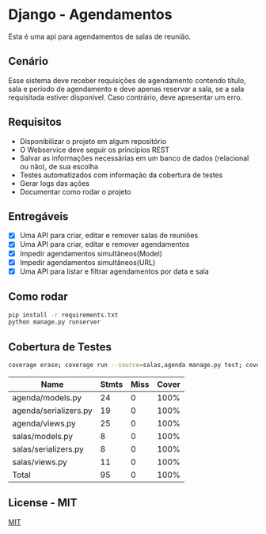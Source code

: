 # Django - Agendamentos

Esta é uma api para agendamentos de salas de reunião.

## Cenário

Esse sistema deve receber requisições de agendamento contendo título, sala e período de agendamento e
deve apenas reservar a sala, se a sala requisitada estiver disponível. Caso contrário, deve apresentar um
erro.


## Requisitos

 - Disponibilizar o projeto em algum repositório
 - O Webservice deve seguir os princípios REST
 - Salvar as informações necessárias em um banco de dados (relacional ou não), de sua escolha
 - Testes automatizados com informação da cobertura de testes
 - Gerar logs das ações
 - Documentar como rodar o projeto

## Entregáveis

 - [x] Uma API para criar, editar e remover salas de reuniões
 - [x] Uma API para criar, editar e remover agendamentos
 - [x] Impedir agendamentos simultâneos(Model)
 - [x] Impedir agendamentos simultâneos(URL)
 - [x] Uma API para listar e filtrar agendamentos por data e sala

 ## Como rodar

```bash
pip install -r requirements.txt 
python manage.py runserver
```

## Cobertura de Testes


```bash
coverage erase; coverage run --source=salas,agenda manage.py test; coverage report


```
|Name                    | Stmts |Miss| Cover|
|-|-|-|-|
|agenda/models.py           |24      |0   |100%
|agenda/serializers.py      |19      |0   |100%
|agenda/views.py            |25      |0   |100%
|salas/models.py             |8      |0   |100%
|salas/serializers.py        |8      |0   |100%
|salas/views.py             |11      |0   |100%
|Total                      |95      |0   |100%


 

## License - MIT

[MIT](https://choosealicense.com/licenses/mit/)
